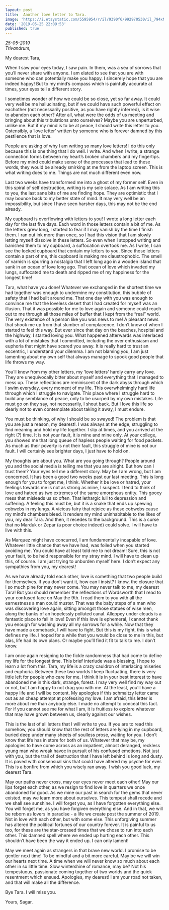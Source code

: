 ```yaml
---
layout: post
title:  Another love letter to Tara.
image: 'https://i.etsystatic.com/5595954/r/il/9390f6/992970530/il_794xN.992970530_ab82.jpg'
date: '2019-05-25 22:09:53'
published: true
---  
```

_25-05-2019_  
_Trivandrum,_  

My dearest Tara,	

When I saw your eyes today, I saw pain. In them, was a sea of sorrows that you’ll never share with anyone. I am elated to see that you are with someone who can potentially make you happy. I sincerely hope that you are indeed happy! But to my mind’s compass which is painfully accurate at times, your eyes tell a different story.

I sometimes wonder of how we could be so close, yet so far away. It could very well be me hallucinating, but if we could have such powerful effect on eachother (not necessarily positive, as you have rightly inferred), is it wise to abandon each other? After all, what were the odds of us meeting and bringing about this tribulations unto ourselves? Maybe you are unperturbed, unlike me. But if my mind is to be at peace, I should write this letter to you. Ostensibly, a ‘love letter’ written by someone who is forever damned by this pestilence that is love.  

People are asking of why I am writing so many love letters! I do this only because this is one thing that I do well. I write. And when I write, a strange connection forms between my heart’s broken chambers and my fingertips. Before my mind could make sense of the processes that lead to these words, they would be already smirking at me from the laptop screen. This is what writing does to me. Things are not much different even now. 

Last two weeks have transformed me into a ghost of my former self. Even in this spiral of self destruction, writing is my sole solace. As I am writing this to you, the last sane bits of me are finding hope. They are optimistic that I may bounce back to my better state of mind. It may very well be an impossibility, but since I have seen harsher days, this may not be the end already.

My cupboard is overflowing with letters to you! I wrote a long letter each day for the last five days. Each word in those letters contain a bit of me. As the letters grew long, I started to fear if I may vanish by the time I finish them. I ran out ink more than once, so I had this vision that I am slowly letting myself dissolve in these letters. So even when I stopped writing and banished them to my cupboard, a suffocation overtook me. As I write, I can see the locked cupboard that contain my letters to you. Since those letters contain a part of me, this cupboard is making me claustrophobic. The smell of varnish is spurring a nostalgia that I left long ago in a wooden island that sank in an ocean of love long ago. That ocean of love which invaded my lungs, suffocated me to death and ripped me of my happiness for the longest time! 

Tara, what have you done! Whatever we exchanged in the shortest time we had together was enough to undermine my constitution, this bubble of safety that I had built around me. That one day with you was enough to convince me that the loveless desert that I had created for myself was an illusion. That it was possible for me to love again and someone could reach out to me through all those miles of buffer that I kept from the “real” world. The very existence of a person like you was news to me! A pleasant news that shook me up from that slumber of complacence. I don’t know of when I started to feel this way. But ever since that day on the beaches, hospital and the highway, I started loving you. What happened afterwards was interlaced with a lot of mistakes that I committed, including the over enthusiasm and euphoria that might have scared you away. It is really hard to trust an eccentric, I understand your dilemma. I am not blaming you, I am just lamenting about my own self that always manage to spook good people that life throws my way.

You’ll know from my other letters, my ‘love letters’ hardly carry any love. They are unequivocally bitter about myself and everything that I managed to mess up. These reflections are reminiscent of the dark abyss through which I swim everyday, every moment of my life. This overwhelmingly hard life through which I struggle to navigate. This place where I struggle hard to build any semblance of peace, only to be usurped by my own mistakes. Life must go on they say, not necessarily, I shout back. But I love this life so dearly not to even contemplate about taking it away, I must endure.

You must be thinking, of why I should be so swayed! The problem is that you are just a reason, my dearest!. I was always at the edge, struggling to find meaning and hold my life together. I slip at times, and you arrived at the right (?) time. It is not your fault, it is mine and mine only. At your college, you showed me that long queue of hapless people waiting for food packets. As much as their poverty is not their fault, this struggle of mine is not our fault. I will certainly see brighter days, I just have to hold on.

My thoughts are about you. What are you going through? People around you and the social media is telling me that you are alright. But how can I trust them? Your eyes tell me a different story. May be I am wrong, but I am concerned. It has been a good two weeks past our last meeting. This is long enough for you to forget me, I think. Whether it be love or hatred, your feelings towards me is not as strong as mine, I suspect. I tend to think of love and hatred as two extremes of the same amorphous entity. This gooey mess that misleads us so often. That lethargic lull to depression and suffering. A feeling this must be, but it is a snake that ends up spewing cobwebs in my lungs. A vicious fairy that rejoice as these cobwebs cause my mind’s chambers bleed. It renders my mind uninhabitable to the likes of you, my dear Tara. And then, it recedes to the background. This is a curse that no Marduk or Zepar (a poor choice indeed) could solve. I will have to live with this.

As Marquez might have concurred, I am fundamentally incapable of love. Whatever little chance that we have had, was foiled when you started avoiding me. You could have at least told me to not dream! Sure, this is not your fault, to be held responsible for my stray mind. I will have to clean up this, of course. I am just trying to unburden myself here. I don’t expect any sympathies from you, my dearest! 

As we have already told each other, love is something that two people build for themselves. If you don’t want it, how can I insist? I know, the closure that I so much pine for may never come. You may never talk to me, my dearest Tara! But you should remember the reflections of Wordsworth that I read to your confused face on May the 9th. I read them to you with all the earnestness a man could muster. That was the baby steps of a man who was discovering love again, sitting amongst those statues of wise men, along the banks of an hopelessly polluted canal. Alleppey under clouds is a fantastic place to fall in love! Even if this love is ephemeral, I cannot thank you enough for washing away all my sorrows for a while. Now that they have made a comeback, I will have to fight. But this is my fight, this is what defines my life. I hoped for a while that you would be close to me in this, but alas, life had its own plans. Or maybe you’ll find it fit to talk to me. I don’t know. 

I am once again resigning to the fickle randomness that had come to define my life for the longest time. This brief interlude was a blessing, I hope to learn a lot from this. Tara, my life is a crazy cauldron of interlacing miseries and euphoria. Between these two worlds I keep fluctuating, there is very little left for people who care for me. I think it is in your best interest to have abandoned me in this dark, strange, forest. I may very well find my way out or not, but I am happy to not drag you with me. At the least, you’ll have a happy life and I will be content. My apologies if this schmaltzy letter came out as an cheap attempt at professing my love. I am afraid, this letter is more about me than anybody else. I made no attempt to conceal this fact. For if you cannot see me for what I am, it is fruitless to explore whatever that may have grown between us, clearly against our wishes.

This is the last of all letters that I will write to you. If you are to read this somehow, you should know that the rest of letters are lying in my cupboard, buried deep under many sheets of soulless prose, waiting for you. I don’t know that life has in store for both of us. Whatever that may be, my apologies to have come across as an impatient, almost deranged, reckless young man who wreak havoc in pursuit of his confused emotions. Not just with you, but the trail of destruction that I have left behind is long and dusty. It is paved with consensual sins that could have altered my psyche for ever. This is a bonfire from which you wisely ran away. I wish you good luck, my dearest Tara. 

May our paths never cross, may our eyes never meet each other! May our lips forget each other, as we resign to find love in quarters we once abandoned for good. As we mine our past in search for the gems that never existed, may we learn more about ourselves. This tempest shall recede and we shall see sunshine. I will forget you, as I have forgotten everything else. You will forget me, as you have forgiven everything else. And in that, we will be reborn as lovers in paradise - a life we create post the summer of 2019. Not in love with each other, but with some else. This unforgiving summer has altered the political fortunes of our country forever. It is painful to us too, for these are the star-crossed times that we chose to run into each other. This damned spell where we ended up hurting each other. This shouldn’t have been the way it ended up. I can only lament!

May we meet again as strangers in that brave new world. I promise to be gentler next time! To be mindful and a bit more careful. May be we will win our hearts next time. A time when we will never know so much about each other in so little time. Slow wintershine of romance, may be? Not his tempestuous, passionate coming together of two worlds and the quick resentment which ensued. Apologies, my dearest! I am your road not taken, and that will make all the difference. 

Bye Tara. I will miss you.

Yours,
Sagar.
